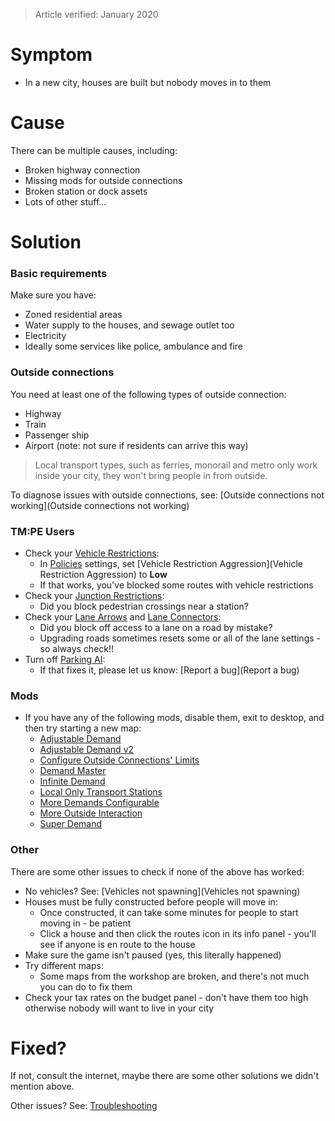 > Article verified: January 2020

# Symptom

* In a new city, houses are built but nobody moves in to them

# Cause

There can be multiple causes, including:

* Broken highway connection
* Missing mods for outside connections
* Broken station or dock assets
* Lots of other stuff...

# Solution

### Basic requirements

Make sure you have:

* Zoned residential areas
* Water supply to the houses, and sewage outlet too
* Electricity
* Ideally some services like police, ambulance and fire

### Outside connections

You need at least one of the following types of outside connection:

* Highway
* Train
* Passenger ship
* Airport (note: not sure if residents can arrive this way)

> Local transport types, such as ferries, monorail and metro only work inside your city, they won't bring people in from outside.

To diagnose issues with outside connections, see: [Outside connections not working](Outside connections not working)

### TM:PE Users

* Check your [Vehicle Restrictions](Vehicle-Restrictions.md):
    * In [Policies](Policies.md) settings, set [Vehicle Restriction Aggression](Vehicle Restriction Aggression) to **Low**
    * If that works, you've blocked some routes with vehicle restrictions
* Check your [Junction Restrictions](Junction-Restrictions.md):
    * Did you block pedestrian crossings near a station?
* Check your [Lane Arrows](Lane-Arrows.md) and [Lane Connectors](Lane-Connectors.md):
    * Did you block off access to a lane on a road by mistake?
    * Upgrading roads sometimes resets some or all of the lane settings - so always check!!
* Turn off [Parking AI](Parking-AI.md):
    * If that fixes it, please let us know: [Report a bug](Report a bug)

### Mods

* If you have any of the following mods, disable them, exit to desktop, and then try starting a new map:
    * [Adjustable Demand](https://steamcommunity.com/sharedfiles/filedetails/?id=405941263)
    * [Adjustable Demand v2](https://steamcommunity.com/sharedfiles/filedetails/?id=412168106)
    * [Configure Outside Connections' Limits](https://steamcommunity.com/sharedfiles/filedetails/?id=734025380)
    * [Demand Master](https://steamcommunity.com/sharedfiles/filedetails/?id=409776678)
    * [Infinite Demand](https://steamcommunity.com/sharedfiles/filedetails/?id=1522785644)
    * [Local Only Transport Stations](https://steamcommunity.com/sharedfiles/filedetails/?id=638786709)
    * [More Demands Configurable](https://steamcommunity.com/sharedfiles/filedetails/?id=767788339)
    * [More Outside Interaction](https://steamcommunity.com/sharedfiles/filedetails/?id=1706703944)
    * [Super Demand](https://steamcommunity.com/sharedfiles/filedetails/?id=406102887)

### Other

There are some other issues to check if none of the above has worked:

* No vehicles? See: [Vehicles not spawning](Vehicles not spawning)
* Houses must be fully constructed before people will move in:
    * Once constructed, it can take some minutes for people to start moving in - be patient
    * Click a house and then click the routes icon in its info panel - you'll see if anyone is en route to the house
* Make sure the game isn't paused (yes, this literally happened)
* Try different maps:
    * Some maps from the workshop are broken, and there's not much you can do to fix them
* Check your tax rates on the budget panel - don't have them too high otherwise nobody will want to live in your city

# Fixed?

If not, consult the internet, maybe there are some other solutions we didn't mention above.

Other issues? See: [Troubleshooting](Troubleshooting)